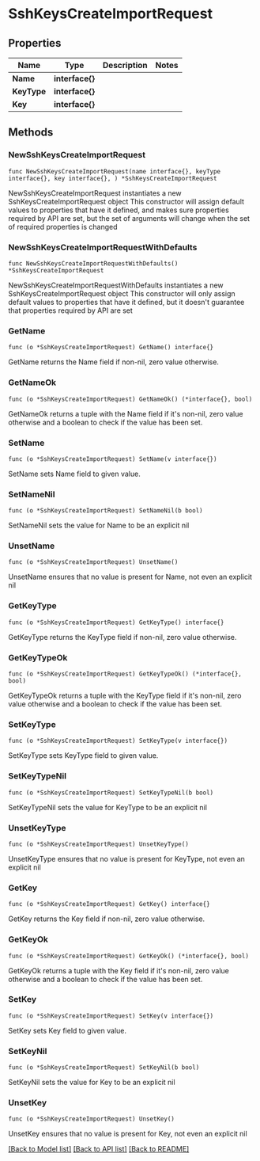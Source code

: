 # SshKeysCreateImportRequest

## Properties

Name | Type | Description | Notes
------------ | ------------- | ------------- | -------------
**Name** | **interface{}** |  | 
**KeyType** | **interface{}** |  | 
**Key** | **interface{}** |  | 

## Methods

### NewSshKeysCreateImportRequest

`func NewSshKeysCreateImportRequest(name interface{}, keyType interface{}, key interface{}, ) *SshKeysCreateImportRequest`

NewSshKeysCreateImportRequest instantiates a new SshKeysCreateImportRequest object
This constructor will assign default values to properties that have it defined,
and makes sure properties required by API are set, but the set of arguments
will change when the set of required properties is changed

### NewSshKeysCreateImportRequestWithDefaults

`func NewSshKeysCreateImportRequestWithDefaults() *SshKeysCreateImportRequest`

NewSshKeysCreateImportRequestWithDefaults instantiates a new SshKeysCreateImportRequest object
This constructor will only assign default values to properties that have it defined,
but it doesn't guarantee that properties required by API are set

### GetName

`func (o *SshKeysCreateImportRequest) GetName() interface{}`

GetName returns the Name field if non-nil, zero value otherwise.

### GetNameOk

`func (o *SshKeysCreateImportRequest) GetNameOk() (*interface{}, bool)`

GetNameOk returns a tuple with the Name field if it's non-nil, zero value otherwise
and a boolean to check if the value has been set.

### SetName

`func (o *SshKeysCreateImportRequest) SetName(v interface{})`

SetName sets Name field to given value.


### SetNameNil

`func (o *SshKeysCreateImportRequest) SetNameNil(b bool)`

 SetNameNil sets the value for Name to be an explicit nil

### UnsetName
`func (o *SshKeysCreateImportRequest) UnsetName()`

UnsetName ensures that no value is present for Name, not even an explicit nil
### GetKeyType

`func (o *SshKeysCreateImportRequest) GetKeyType() interface{}`

GetKeyType returns the KeyType field if non-nil, zero value otherwise.

### GetKeyTypeOk

`func (o *SshKeysCreateImportRequest) GetKeyTypeOk() (*interface{}, bool)`

GetKeyTypeOk returns a tuple with the KeyType field if it's non-nil, zero value otherwise
and a boolean to check if the value has been set.

### SetKeyType

`func (o *SshKeysCreateImportRequest) SetKeyType(v interface{})`

SetKeyType sets KeyType field to given value.


### SetKeyTypeNil

`func (o *SshKeysCreateImportRequest) SetKeyTypeNil(b bool)`

 SetKeyTypeNil sets the value for KeyType to be an explicit nil

### UnsetKeyType
`func (o *SshKeysCreateImportRequest) UnsetKeyType()`

UnsetKeyType ensures that no value is present for KeyType, not even an explicit nil
### GetKey

`func (o *SshKeysCreateImportRequest) GetKey() interface{}`

GetKey returns the Key field if non-nil, zero value otherwise.

### GetKeyOk

`func (o *SshKeysCreateImportRequest) GetKeyOk() (*interface{}, bool)`

GetKeyOk returns a tuple with the Key field if it's non-nil, zero value otherwise
and a boolean to check if the value has been set.

### SetKey

`func (o *SshKeysCreateImportRequest) SetKey(v interface{})`

SetKey sets Key field to given value.


### SetKeyNil

`func (o *SshKeysCreateImportRequest) SetKeyNil(b bool)`

 SetKeyNil sets the value for Key to be an explicit nil

### UnsetKey
`func (o *SshKeysCreateImportRequest) UnsetKey()`

UnsetKey ensures that no value is present for Key, not even an explicit nil

[[Back to Model list]](../README.md#documentation-for-models) [[Back to API list]](../README.md#documentation-for-api-endpoints) [[Back to README]](../README.md)


